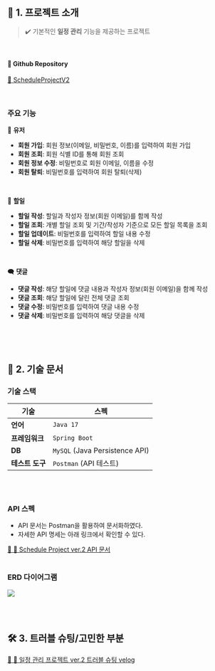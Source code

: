 ## 📢 1. 프로젝트 소개
> ✔️ 기본적인 **일정 관리** 기능을 제공하는 프로젝트

<br>

#### 📂 Github Repository
<a href="https://github.com/YejinY00n/ScheduleProjectV2" target="_blank">🔗 ScheduleProjectV2</a>

<br>

### 주요 기능
👤 **유저**

- **회원 가입**: 회원 정보(이메일, 비밀번호, 이름)를 입력하여 회원 가입
- **회원 조회**: 회원 식별 ID를 통해 회원 조회
- **회원 정보 수정**: 비밀번호로 회원 이메일, 이름을 수정
- **회원 탈퇴**: 비밀번호를 입력하여 회원 탈퇴(삭제)
<br>

📅 **할일**

- **할일 작성**: 할일과 작성자 정보(회원 이메일)를 함께 작성
- **할일 조회**: 개별 할일 조회 및 기간/작성자 기준으로 모든 할일 목록을 조회
- **할일 업데이트**: 비밀번호를 입력하여 할일 내용 수정
- **할일 삭제**: 비밀번호를 입력하여 해당 할일을 삭제
<br>

🗨️ **댓글**

- **댓글 작성**: 해당 할일에 댓글 내용과 작성자 정보(회원 이메일)을 함께 작성
- **댓글 조회**: 해당 할일에 달린 전체 댓글 조회
- **댓글 수정**: 비밀번호를 입력하여 댓글 내용 수정
- **댓글 삭제**: 비밀번호를 입력하여 해당 댓글을 삭제

<br><br><br>

## 📜 2. 기술 문서
### 기술 스택  

| 기술       | 스펙                          |
|-----------|-----------------------------|
| **언어**    | `Java 17`                   |
| **프레임워크** | `Spring Boot`                |
| **DB**     | `MySQL`  (Java Persistence API) |
| **테스트 도구** | `Postman` (API 테스트)       |
<br><br>

### API 스펙
- API 문서는 Postman을 활용하여 문서화하였다.
- 자세한 API 명세는 아래 링크에서 확인할 수 있다.

<a href="https://documenter.getpostman.com/view/35016291/2sB2cUAhwW" target="_blank">🔗 📄 Schedule Project ver.2 API 문서</a>
<br><br>

### ERD 다이어그램
![](https://velog.velcdn.com/images/yoon17710/post/6ae1ff6d-670e-4d5c-9ea3-c5b88238e3fd/image.png)

<br><br>

## 🛠️ 3. 트러블 슈팅/고민한 부분
<a href="https://velog.io/@yoon17710/TIL%EC%9D%BC%EC%A0%95%EA%B4%80%EB%A6%AC-%ED%94%84%EB%A1%9C%EC%A0%9D%ED%8A%B8-%ED%8A%B8%EB%9F%AC%EB%B8%94%EC%8A%88%ED%8C%85" target="_blank">🔗 📄 일정 관리 프로젝트 ver.2 트러블 슈팅 velog</a>
<br><br>
